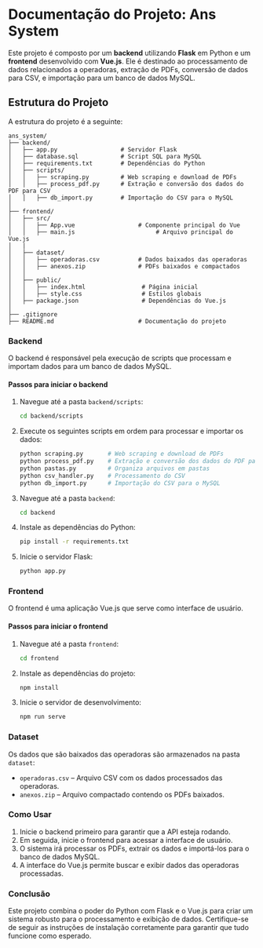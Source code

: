 # Documentação do Projeto: Ans System

Este projeto é composto por um **backend** utilizando **Flask** em Python e um **frontend** desenvolvido com **Vue.js**. Ele é destinado ao processamento de dados relacionados a operadoras, extração de PDFs, conversão de dados para CSV, e importação para um banco de dados MySQL.

## Estrutura do Projeto

A estrutura do projeto é a seguinte:

```
ans_system/
├── backend/
│   ├── app.py                  # Servidor Flask
│   ├── database.sql            # Script SQL para MySQL
│   ├── requirements.txt        # Dependências do Python
│   ├── scripts/                
│   │   ├── scraping.py         # Web scraping e download de PDFs
│   │   ├── process_pdf.py      # Extração e conversão dos dados do PDF para CSV
│   │   ├── db_import.py        # Importação do CSV para o MySQL
│
├── frontend/
│   ├── src/
│   │   ├── App.vue                  # Componente principal do Vue
│   │   ├── main.js                       # Arquivo principal do Vue.js
│   |
│   ├── dataset/
│   │   ├── operadoras.csv           # Dados baixados das operadoras
│   │   ├── anexos.zip               # PDFs baixados e compactados
│   │
│   ├── public/
│   │   ├── index.html                # Página inicial
│   │   ├── style.css                 # Estilos globais
│   ├── package.json                  # Dependências do Vue.js
│
├── .gitignore                       
├── README.md                        # Documentação do projeto
```

### Backend

O backend é responsável pela execução de scripts que processam e importam dados para um banco de dados MySQL.

#### Passos para iniciar o backend

1. Navegue até a pasta `backend/scripts`:
   ```bash
   cd backend/scripts
   ```

2. Execute os seguintes scripts em ordem para processar e importar os dados:
   ```bash
   python scraping.py       # Web scraping e download de PDFs
   python process_pdf.py    # Extração e conversão dos dados do PDF para CSV
   python pastas.py         # Organiza arquivos em pastas
   python csv_handler.py    # Processamento do CSV
   python db_import.py      # Importação do CSV para o MySQL
   ```

3. Navegue até a pasta `backend`:
   ```bash
   cd backend
   ```

4. Instale as dependências do Python:
   ```bash
   pip install -r requirements.txt
   ```

5. Inicie o servidor Flask:
   ```bash
   python app.py
   ```

### Frontend

O frontend é uma aplicação Vue.js que serve como interface de usuário.

#### Passos para iniciar o frontend

1. Navegue até a pasta `frontend`:
   ```bash
   cd frontend
   ```

2. Instale as dependências do projeto:
   ```bash
   npm install
   ```

5. Inicie o servidor de desenvolvimento:
   ```bash
   npm run serve
   ```

### Dataset

Os dados que são baixados das operadoras são armazenados na pasta `dataset`:

- `operadoras.csv` – Arquivo CSV com os dados processados das operadoras.
- `anexos.zip` – Arquivo compactado contendo os PDFs baixados.

### Como Usar

1. Inicie o backend primeiro para garantir que a API esteja rodando.
2. Em seguida, inicie o frontend para acessar a interface de usuário.
3. O sistema irá processar os PDFs, extrair os dados e importá-los para o banco de dados MySQL.
4. A interface do Vue.js permite buscar e exibir dados das operadoras processadas.

### Conclusão

Este projeto combina o poder do Python com Flask e o Vue.js para criar um sistema robusto para o processamento e exibição de dados. Certifique-se de seguir as instruções de instalação corretamente para garantir que tudo funcione como esperado.

